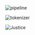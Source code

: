 ![pipeline](https://github.com/ElaYJ/supplement/assets/153154981/1c4cf46c-883c-40f6-a60e-ca32c015d4fd)



![tokenizer](https://github.com/ElaYJ/supplement/assets/153154981/839b5a3f-a520-406c-9f89-0be4199321d8)

![Justice](https://github.com/ElaYJ/supplement/assets/153154981/5a7c9811-5ebe-4c0c-a063-db461e6bf9c6)
